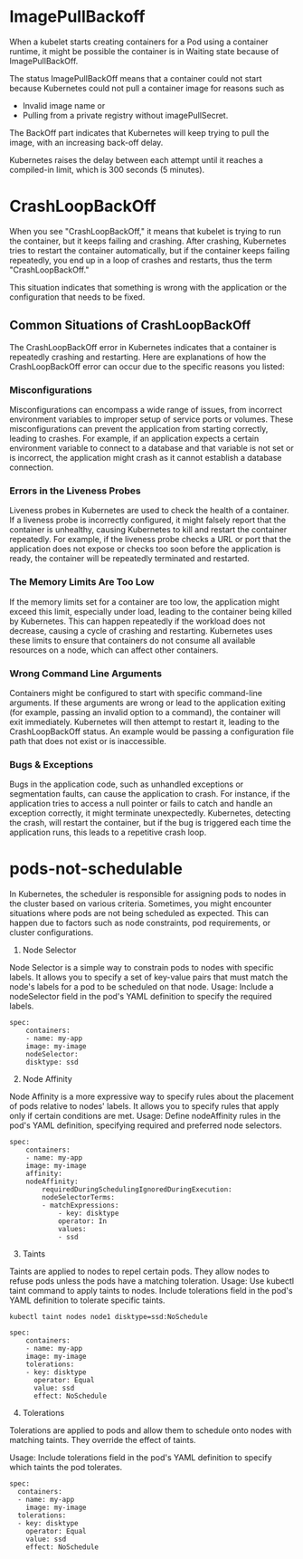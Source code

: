 # ImagePullBackoff

When a kubelet starts creating containers for a Pod using a container runtime, it might be possible the container is in Waiting state because of ImagePullBackOff.

The status ImagePullBackOff means that a container could not start because Kubernetes could not pull a container image for reasons such as 

- Invalid image name or 
- Pulling from a private registry without imagePullSecret. 

The BackOff part indicates that Kubernetes will keep trying to pull the image, with an increasing back-off delay.

Kubernetes raises the delay between each attempt until it reaches a compiled-in limit, which is 300 seconds (5 minutes).

# CrashLoopBackOff

When you see "CrashLoopBackOff," it means that kubelet is trying to run the container, but it keeps failing and crashing. After crashing, Kubernetes tries to restart the container automatically, but if the container keeps failing repeatedly, you end up in a loop of crashes and restarts, thus the term "CrashLoopBackOff." 

This situation indicates that something is wrong with the application or the configuration that needs to be fixed.

## Common Situations of CrashLoopBackOff

The CrashLoopBackOff error in Kubernetes indicates that a container is repeatedly crashing and restarting. Here are explanations of how the CrashLoopBackOff error can occur due to the specific reasons you listed:

### Misconfigurations

Misconfigurations can encompass a wide range of issues, from incorrect environment variables to improper setup of service ports or volumes. These misconfigurations can prevent the application from starting correctly, leading to crashes. For example, if an application expects a certain environment variable to connect to a database and that variable is not set or is incorrect, the application might crash as it cannot establish a database connection.

### Errors in the Liveness Probes

Liveness probes in Kubernetes are used to check the health of a container. If a liveness probe is incorrectly configured, it might falsely report that the container is unhealthy, causing Kubernetes to kill and restart the container repeatedly. For example, if the liveness probe checks a URL or port that the application does not expose or checks too soon before the application is ready, the container will be repeatedly terminated and restarted.

### The Memory Limits Are Too Low

If the memory limits set for a container are too low, the application might exceed this limit, especially under load, leading to the container being killed by Kubernetes. This can happen repeatedly if the workload does not decrease, causing a cycle of crashing and restarting. Kubernetes uses these limits to ensure that containers do not consume all available resources on a node, which can affect other containers.

### Wrong Command Line Arguments

Containers might be configured to start with specific command-line arguments. If these arguments are wrong or lead to the application exiting (for example, passing an invalid option to a command), the container will exit immediately. Kubernetes will then attempt to restart it, leading to the CrashLoopBackOff status. An example would be passing a configuration file path that does not exist or is inaccessible.

### Bugs & Exceptions

Bugs in the application code, such as unhandled exceptions or segmentation faults, can cause the application to crash. For instance, if the application tries to access a null pointer or fails to catch and handle an exception correctly, it might terminate unexpectedly. Kubernetes, detecting the crash, will restart the container, but if the bug is triggered each time the application runs, this leads to a repetitive crash loop.

# pods-not-schedulable

In Kubernetes, the scheduler is responsible for assigning pods to nodes in the cluster based on various criteria. Sometimes, you might encounter situations where pods are not being scheduled as expected. This can happen due to factors such as node constraints, pod requirements, or cluster configurations.

1. Node Selector

Node Selector is a simple way to constrain pods to nodes with specific labels. It allows you to specify a set of key-value pairs that must match the node's labels for a pod to be scheduled on that node.
Usage: Include a nodeSelector field in the pod's YAML definition to specify the required labels.

```
spec:
    containers:
    - name: my-app
    image: my-image
    nodeSelector:
    disktype: ssd
```

2. Node Affinity

Node Affinity is a more expressive way to specify rules about the placement of pods relative to nodes' labels. It allows you to specify rules that apply only if certain conditions are met.
Usage: Define nodeAffinity rules in the pod's YAML definition, specifying required and preferred node selectors.

```
spec:
    containers:
    - name: my-app
    image: my-image
    affinity:
    nodeAffinity:
        requiredDuringSchedulingIgnoredDuringExecution:
        nodeSelectorTerms:
        - matchExpressions:
            - key: disktype
            operator: In
            values:
            - ssd
```

3. Taints

Taints are applied to nodes to repel certain pods. They allow nodes to refuse pods unless the pods have a matching toleration.
Usage: Use kubectl taint command to apply taints to nodes. Include tolerations field in the pod's YAML definition to tolerate specific taints.

```
kubectl taint nodes node1 disktype=ssd:NoSchedule
```

```
spec:
    containers:
    - name: my-app
    image: my-image
    tolerations:
    - key: disktype
      operator: Equal
      value: ssd
      effect: NoSchedule
```

4. Tolerations

Tolerations are applied to pods and allow them to schedule onto nodes with matching taints. They override the effect of taints.

Usage: Include tolerations field in the pod's YAML definition to specify which taints the pod tolerates.

```
spec:
  containers:
  - name: my-app
    image: my-image
  tolerations:
  - key: disktype
    operator: Equal
    value: ssd
    effect: NoSchedule
```

